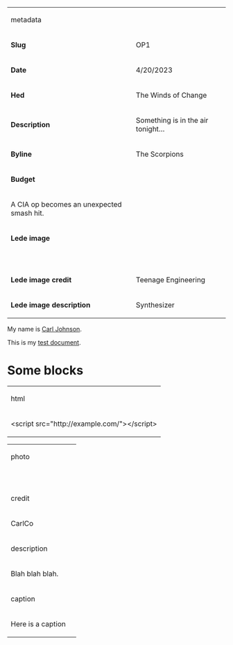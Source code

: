 <table><tbody><tr><td><p>metadata</p></td><td></td></tr><tr><td><p><strong>Slug</strong></p></td><td><p>OP1</p></td></tr><tr><td><p><strong>Date</strong></p></td><td><p>4/20/2023</p></td></tr><tr><td><p><strong>Hed</strong></p></td><td><p>The Winds of Change</p></td></tr><tr><td><p><strong>Description</strong></p></td><td><p>Something is in the air tonight…</p></td></tr><tr><td><p><strong>Byline</strong></p></td><td><p>The Scorpions</p></td></tr><tr><td><p><strong>Budget</strong></p></td><td></td></tr><tr><td><p>A CIA op becomes an unexpected smash hit.<strong></strong></p></td><td></td></tr><tr><td><p><strong>Lede image</strong></p></td><td></td></tr><tr><td><p><a href="https://dt7v1i9vyp3mf.cloudfront.net/styles/news_large/s3/imagelibrary/T/TeenageEngineeringOP1_01-S7onF.JAz9Mm5jMOnoPrFKJJEdQPBwYP.jpg"><img src="https://lh4.googleusercontent.com/JKtGiJnGNsRqibDQ_9ZKGC_ibqCO-vonhnH2XzXvA_EaOG_LMFHxIomFXoVbSOg7-SBcSvTE0aPWb6PW6EFd9fmmJ6_JzRZhr1Sm1LaKxELrk05xXD21JxpdAbFG_8Lezxg-qPpxEG9Plsvk8FjptafAL4U7Ciun" title="" alt="" data-oid="kix.66yzh63yhkuw"/></a><strong></strong></p></td><td></td></tr><tr><td><p><strong>Lede image credit</strong></p></td><td><p>Teenage Engineering</p></td></tr><tr><td><p><strong>Lede image description</strong></p></td><td><p>Synthesizer</p></td></tr></tbody></table>

My name is <a href="mailto:cjohnson@spotlightpa.org">Carl Johnson</a>.

This is my <a href="https://docs.google.com/document/d/103kCeBG2OQS_ZHkHUyKpT9Z_ajs4tuQ-WtCvlj79Vqs/edit">test document</a>.

# Some blocks

<table><tbody><tr><td><p>html</p></td></tr><tr><td><p>&lt;script src=&#34;http://example.com/&#34;&gt;&lt;/script&gt;</p></td></tr></tbody></table>

<table><tbody><tr><td><p>photo</p></td><td></td></tr><tr><td><p><a href="https://carlmjohnson.net/images/dither-320.png"><img src="https://lh3.googleusercontent.com/lTvlw30yw_s7N3sQVA1sbmAJYES2DFwuKhuUC06u2i42kBE5T9dNfpocVW_zKQCWlfugPBAECHjDGq6Ht9MxbLz_amms3fRFXB3UZ_pYB_k1f4T7NknzcxyrR9Ym973RmX3ASELvXFx_NOg8SoTYTBpWXDwhzULJ" title="" alt="" data-oid="kix.4v7yhj6ax6xk"/></a></p></td><td></td></tr><tr><td><p>credit</p></td><td></td></tr><tr><td><p>CarlCo</p></td><td></td></tr><tr><td><p>description</p></td><td></td></tr><tr><td><p>Blah blah blah.</p></td><td></td></tr><tr><td><p>caption</p></td><td></td></tr><tr><td><p>Here is a caption</p></td><td></td></tr></tbody></table>
